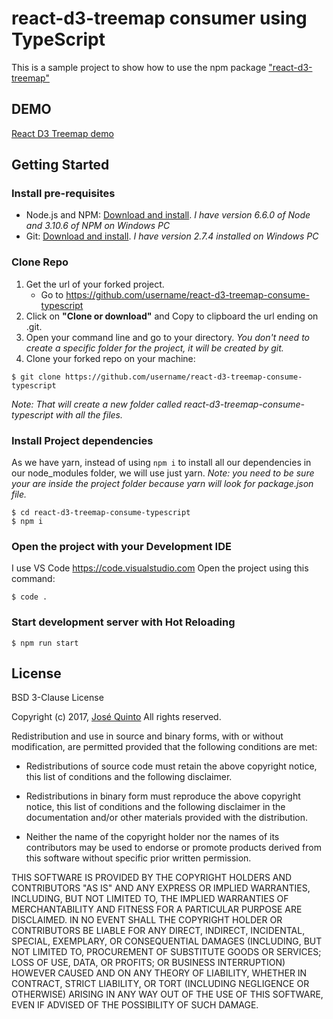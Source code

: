 # react-d3-treemap consumer using TypeScript
This is a sample project to show how to use the npm package ["react-d3-treemap"](https://github.com/jquintozamora/react-d3-treemap)

## DEMO
[React D3 Treemap demo](http://josequinto.com/reactd3treemap/index.html)

## Getting Started
### Install pre-requisites
- Node.js and NPM: [Download and install](https://nodejs.org/). *I have version 6.6.0 of Node and 3.10.6 of NPM on Windows PC*
- Git: [Download and install](https://git-scm.com/). *I have version 2.7.4 installed on Windows PC*

### Clone Repo
1. Get the url of your forked project.
    - Go to https://github.com/username/react-d3-treemap-consume-typescript
2. Click on **"Clone or download"** and Copy to clipboard the url ending on .git.
3. Open your command line and go to your directory.
*You don't need to create a specific folder for the project, it will be created by git.*
4. Clone your forked repo on your machine:
```
$ git clone https://github.com/username/react-d3-treemap-consume-typescript
```
*Note: That will create a new folder called react-d3-treemap-consume-typescript with all the files.*

### Install Project dependencies
As we have yarn, instead of using `npm i` to install all our dependencies in our node_modules folder, we will use just yarn.
*Note: you need to be sure your are inside the project folder because yarn will look for package.json file.*
```
$ cd react-d3-treemap-consume-typescript
$ npm i
```

### Open the project with your Development IDE
I use VS Code https://code.visualstudio.com
Open the project using this command:
```
$ code .
```

### Start development server with Hot Reloading
```
$ npm run start
```

## License
BSD 3-Clause License

Copyright (c) 2017, [José Quinto](https://blog.josequinto.com)
All rights reserved.

Redistribution and use in source and binary forms, with or without
modification, are permitted provided that the following conditions are met:

* Redistributions of source code must retain the above copyright notice, this
  list of conditions and the following disclaimer.

* Redistributions in binary form must reproduce the above copyright notice,
  this list of conditions and the following disclaimer in the documentation
  and/or other materials provided with the distribution.

* Neither the name of the copyright holder nor the names of its
  contributors may be used to endorse or promote products derived from
  this software without specific prior written permission.

THIS SOFTWARE IS PROVIDED BY THE COPYRIGHT HOLDERS AND CONTRIBUTORS "AS IS"
AND ANY EXPRESS OR IMPLIED WARRANTIES, INCLUDING, BUT NOT LIMITED TO, THE
IMPLIED WARRANTIES OF MERCHANTABILITY AND FITNESS FOR A PARTICULAR PURPOSE ARE
DISCLAIMED. IN NO EVENT SHALL THE COPYRIGHT HOLDER OR CONTRIBUTORS BE LIABLE
FOR ANY DIRECT, INDIRECT, INCIDENTAL, SPECIAL, EXEMPLARY, OR CONSEQUENTIAL
DAMAGES (INCLUDING, BUT NOT LIMITED TO, PROCUREMENT OF SUBSTITUTE GOODS OR
SERVICES; LOSS OF USE, DATA, OR PROFITS; OR BUSINESS INTERRUPTION) HOWEVER
CAUSED AND ON ANY THEORY OF LIABILITY, WHETHER IN CONTRACT, STRICT LIABILITY,
OR TORT (INCLUDING NEGLIGENCE OR OTHERWISE) ARISING IN ANY WAY OUT OF THE USE
OF THIS SOFTWARE, EVEN IF ADVISED OF THE POSSIBILITY OF SUCH DAMAGE.
